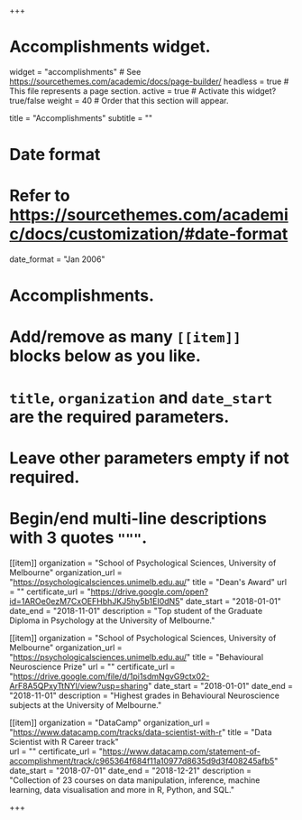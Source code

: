 +++
# Accomplishments widget.
widget = "accomplishments"  # See https://sourcethemes.com/academic/docs/page-builder/
headless = true  # This file represents a page section.
active = true  # Activate this widget? true/false
weight = 40  # Order that this section will appear.

title = "Accomplish&shy;ments"
subtitle = ""

# Date format
#   Refer to https://sourcethemes.com/academic/docs/customization/#date-format
date_format = "Jan 2006"

# Accomplishments.
#   Add/remove as many `[[item]]` blocks below as you like.
#   `title`, `organization` and `date_start` are the required parameters.
#   Leave other parameters empty if not required.
#   Begin/end multi-line descriptions with 3 quotes `"""`.

[[item]]
  organization = "School of Psychological Sciences, University of Melbourne"
  organization_url = "https://psychologicalsciences.unimelb.edu.au/"
  title = "Dean's Award"
  url = ""
  certificate_url = "https://drive.google.com/open?id=1AROe0ezM7CxOEFHbhJKJ5hy5b1EI0dN5"
  date_start = "2018-01-01"
  date_end = "2018-11-01"
  description = "Top student of the Graduate Diploma in Psychology at the University of Melbourne."

[[item]]
  organization = "School of Psychological Sciences, University of Melbourne"
  organization_url = "https://psychologicalsciences.unimelb.edu.au/"
  title = "Behavioural Neuroscience Prize"
  url = ""
  certificate_url = "https://drive.google.com/file/d/1pi1sdmNgvG9ctx02-ArF8A5QPxyTtNYl/view?usp=sharing"
  date_start = "2018-01-01"
  date_end = "2018-11-01"
  description = "Highest grades in Behavioural Neuroscience subjects at the University of Melbourne."
  
[[item]]
  organization = "DataCamp"
  organization_url = "https://www.datacamp.com/tracks/data-scientist-with-r"
  title = "Data Scientist with R Career track"    
  url = ""
  certificate_url = "https://www.datacamp.com/statement-of-accomplishment/track/c965364f684f11a10977d8635d9d3f408245afb5"
  date_start = "2018-07-01"
  date_end = "2018-12-21"
  description = "Collection of 23 courses on data manipulation, inference, machine learning, data visualisation and more in R, Python, and SQL."

+++
